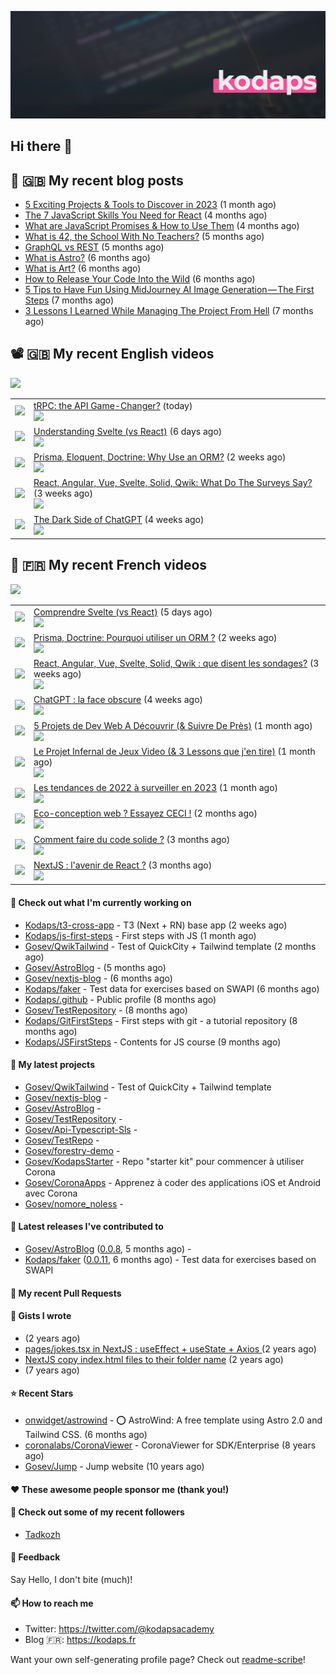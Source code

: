 ![Header](images/header.jpg)

## Hi there 👋


## 📜 🇬🇧 My recent blog posts

- [5 Exciting Projects &amp; Tools to Discover in 2023](https://gosev.medium.com/5-exciting-projects-tools-to-discover-in-2023-d5b6f5886740?source=rss-e68daed69805------2) (1 month ago)
- [The 7 JavaScript Skills You Need for React](https://javascript.plainenglish.io/the-7-javascript-skills-you-need-for-react-9244169ca80a?source=rss-e68daed69805------2) (4 months ago)
- [What are JavaScript Promises &amp; How to Use Them](https://javascript.plainenglish.io/what-are-javascript-promises-how-to-use-them-84fdff5757b9?source=rss-e68daed69805------2) (4 months ago)
- [What is 42, the School With No Teachers?](https://levelup.gitconnected.com/what-is-42-the-school-with-no-teachers-7e4d0f9a80c1?source=rss-e68daed69805------2) (5 months ago)
- [GraphQL vs REST](https://levelup.gitconnected.com/graphql-vs-rest-e918d9e0e271?source=rss-e68daed69805------2) (5 months ago)
- [What is Astro?](https://javascript.plainenglish.io/what-is-astro-aa3369d5a7f4?source=rss-e68daed69805------2) (6 months ago)
- [What is Art?](https://gosev.medium.com/what-is-art-2dce12548091?source=rss-e68daed69805------2) (6 months ago)
- [How to Release Your Code Into the Wild](https://levelup.gitconnected.com/how-to-release-your-code-into-the-wild-dd144218cb9b?source=rss-e68daed69805------2) (6 months ago)
- [5 Tips to Have Fun Using MidJourney AI Image Generation — The First Steps](https://gosev.medium.com/5-tips-to-have-fun-using-midjourney-ai-image-generation-the-first-steps-81cf44a53931?source=rss-e68daed69805------2) (7 months ago)
- [3 Lessons I Learned While Managing The Project From Hell](https://medium.com/illumination/3-lessons-i-learned-while-managing-the-project-from-hell-e31196db2d5f?source=rss-e68daed69805------2) (7 months ago)

## 📽 🇬🇧 My recent English videos
<img src="https://img.shields.io/youtube/channel/subscribers/UC2DOovF-OjIQ6nHClUyLKKQ?style=for-the-badge"></img>
<table>

<tr>
<td><img src="https://img.youtube.com/vi/a6XwC22TMYY/default.jpg"></img></td>
<td>
<a href="https://www.youtube.com/watch?v=a6XwC22TMYY">tRPC: the API Game-Changer?</a> (today) <br/>
<img src="https://img.shields.io/youtube/views/a6XwC22TMYY?style=flat-square"> </img> 
</td>
</tr>
<tr>
<td><img src="https://img.youtube.com/vi/lYYGhm7p74Q/default.jpg"></img></td>
<td>
<a href="https://www.youtube.com/watch?v=lYYGhm7p74Q">Understanding Svelte (vs React)</a> (6 days ago) <br/>
<img src="https://img.shields.io/youtube/views/lYYGhm7p74Q?style=flat-square"> </img> 
</td>
</tr>
<tr>
<td><img src="https://img.youtube.com/vi/vHt2LC1EM3Q/default.jpg"></img></td>
<td>
<a href="https://www.youtube.com/watch?v=vHt2LC1EM3Q">Prisma, Eloquent, Doctrine: Why Use an ORM?</a> (2 weeks ago) <br/>
<img src="https://img.shields.io/youtube/views/vHt2LC1EM3Q?style=flat-square"> </img> 
</td>
</tr>
<tr>
<td><img src="https://img.youtube.com/vi/BHgeNz1LsVE/default.jpg"></img></td>
<td>
<a href="https://www.youtube.com/watch?v=BHgeNz1LsVE">React, Angular, Vue, Svelte, Solid, Qwik:  What Do The Surveys Say?</a> (3 weeks ago) <br/>
<img src="https://img.shields.io/youtube/views/BHgeNz1LsVE?style=flat-square"> </img> 
</td>
</tr>
<tr>
<td><img src="https://img.youtube.com/vi/DcKXmuejZqY/default.jpg"></img></td>
<td>
<a href="https://www.youtube.com/watch?v=DcKXmuejZqY">The Dark Side of ChatGPT</a> (4 weeks ago) <br/>
<img src="https://img.shields.io/youtube/views/DcKXmuejZqY?style=flat-square"> </img> 
</td>
</tr>
</table>

## 📜 🇫🇷 My recent French videos
<img src="https://img.shields.io/youtube/channel/subscribers/UCzdX32OIhpfrdxQRhN2s98w?style=for-the-badge"></img>
<table>

<tr>
<td><img src="https://img.youtube.com/vi/VSHdmXaEGKo/default.jpg"></img></td>
<td>
<a href="https://www.youtube.com/watch?v=VSHdmXaEGKo">Comprendre Svelte (vs React)</a> (5 days ago) <br/>
<img src="https://img.shields.io/youtube/views/VSHdmXaEGKo?style=flat-square"> </img> 
</td>
</tr>
<tr>
<td><img src="https://img.youtube.com/vi/DXk73GfyV9I/default.jpg"></img></td>
<td>
<a href="https://www.youtube.com/watch?v=DXk73GfyV9I">Prisma, Doctrine: Pourquoi utiliser un ORM ?</a> (2 weeks ago) <br/>
<img src="https://img.shields.io/youtube/views/DXk73GfyV9I?style=flat-square"> </img> 
</td>
</tr>
<tr>
<td><img src="https://img.youtube.com/vi/k-SM7b_OmbI/default.jpg"></img></td>
<td>
<a href="https://www.youtube.com/watch?v=k-SM7b_OmbI">React, Angular, Vue, Svelte, Solid, Qwik : que disent les sondages?</a> (3 weeks ago) <br/>
<img src="https://img.shields.io/youtube/views/k-SM7b_OmbI?style=flat-square"> </img> 
</td>
</tr>
<tr>
<td><img src="https://img.youtube.com/vi/zZWPSMVi6io/default.jpg"></img></td>
<td>
<a href="https://www.youtube.com/watch?v=zZWPSMVi6io">ChatGPT :  la face obscure</a> (4 weeks ago) <br/>
<img src="https://img.shields.io/youtube/views/zZWPSMVi6io?style=flat-square"> </img> 
</td>
</tr>
<tr>
<td><img src="https://img.youtube.com/vi/pAFTSkGUfiI/default.jpg"></img></td>
<td>
<a href="https://www.youtube.com/watch?v=pAFTSkGUfiI">5 Projets de Dev Web A Découvrir (&amp; Suivre De Près)</a> (1 month ago) <br/>
<img src="https://img.shields.io/youtube/views/pAFTSkGUfiI?style=flat-square"> </img> 
</td>
</tr>
<tr>
<td><img src="https://img.youtube.com/vi/nrfm7T8fnWk/default.jpg"></img></td>
<td>
<a href="https://www.youtube.com/watch?v=nrfm7T8fnWk">Le Projet Infernal de Jeux Video (&amp; 3 Lessons que j&#39;en tire)</a> (1 month ago) <br/>
<img src="https://img.shields.io/youtube/views/nrfm7T8fnWk?style=flat-square"> </img> 
</td>
</tr>
<tr>
<td><img src="https://img.youtube.com/vi/AX-Ucc2CZJw/default.jpg"></img></td>
<td>
<a href="https://www.youtube.com/watch?v=AX-Ucc2CZJw">Les tendances de 2022 à surveiller en 2023</a> (1 month ago) <br/>
<img src="https://img.shields.io/youtube/views/AX-Ucc2CZJw?style=flat-square"> </img> 
</td>
</tr>
<tr>
<td><img src="https://img.youtube.com/vi/jIp9ghB9eRg/default.jpg"></img></td>
<td>
<a href="https://www.youtube.com/watch?v=jIp9ghB9eRg">Eco-conception web ? Essayez CECI !</a> (2 months ago) <br/>
<img src="https://img.shields.io/youtube/views/jIp9ghB9eRg?style=flat-square"> </img> 
</td>
</tr>
<tr>
<td><img src="https://img.youtube.com/vi/jklfwTnfYbE/default.jpg"></img></td>
<td>
<a href="https://www.youtube.com/watch?v=jklfwTnfYbE">Comment faire du code solide ?</a> (3 months ago) <br/>
<img src="https://img.shields.io/youtube/views/jklfwTnfYbE?style=flat-square"> </img> 
</td>
</tr>
<tr>
<td><img src="https://img.youtube.com/vi/_ITJN_dqtEs/default.jpg"></img></td>
<td>
<a href="https://www.youtube.com/watch?v=_ITJN_dqtEs">NextJS : l&#39;avenir de React ?</a> (3 months ago) <br/>
<img src="https://img.shields.io/youtube/views/_ITJN_dqtEs?style=flat-square"> </img> 
</td>
</tr>
</table>

#### 👷 Check out what I'm currently working on

- [Kodaps/t3-cross-app](https://github.com/Kodaps/t3-cross-app) - T3 (Next &#43; RN) base app  (2 weeks ago)
- [Kodaps/js-first-steps](https://github.com/Kodaps/js-first-steps) - First steps with JS (1 month ago)
- [Gosev/QwikTailwind](https://github.com/Gosev/QwikTailwind) - Test of QuickCity &#43; Tailwind template  (2 months ago)
- [Gosev/AstroBlog](https://github.com/Gosev/AstroBlog) -  (5 months ago)
- [Gosev/nextjs-blog](https://github.com/Gosev/nextjs-blog) -  (6 months ago)
- [Kodaps/faker](https://github.com/Kodaps/faker) - Test data for exercises based on SWAPI (6 months ago)
- [Kodaps/.github](https://github.com/Kodaps/.github) - Public profile (8 months ago)
- [Gosev/TestRepository](https://github.com/Gosev/TestRepository) -  (8 months ago)
- [Kodaps/GitFirstSteps](https://github.com/Kodaps/GitFirstSteps) - First steps with git - a tutorial repository (8 months ago)
- [Kodaps/JSFirstSteps](https://github.com/Kodaps/JSFirstSteps) - Contents for JS course (9 months ago)

#### 🌱 My latest projects

- [Gosev/QwikTailwind](https://github.com/Gosev/QwikTailwind) - Test of QuickCity &#43; Tailwind template 
- [Gosev/nextjs-blog](https://github.com/Gosev/nextjs-blog) - 
- [Gosev/AstroBlog](https://github.com/Gosev/AstroBlog) - 
- [Gosev/TestRepository](https://github.com/Gosev/TestRepository) - 
- [Gosev/Api-Typescript-Sls](https://github.com/Gosev/Api-Typescript-Sls) - 
- [Gosev/TestRepo](https://github.com/Gosev/TestRepo) - 
- [Gosev/forestry-demo](https://github.com/Gosev/forestry-demo) - 
- [Gosev/KodapsStarter](https://github.com/Gosev/KodapsStarter) - Repo &#34;starter kit&#34; pour commencer à utiliser Corona
- [Gosev/CoronaApps](https://github.com/Gosev/CoronaApps) - Apprenez à coder des applications iOS et Android avec Corona
- [Gosev/nomore_noless](https://github.com/Gosev/nomore_noless) - 


#### 🔭 Latest releases I've contributed to

- [Gosev/AstroBlog](https://github.com/Gosev/AstroBlog) ([0.0.8](https://github.com/Gosev/AstroBlog/releases/tag/0.0.8), 5 months ago) - 
- [Kodaps/faker](https://github.com/Kodaps/faker) ([0.0.11](https://github.com/Kodaps/faker/releases/tag/0.0.11), 6 months ago) - Test data for exercises based on SWAPI

#### 🔨 My recent Pull Requests



#### 📓 Gists I wrote

- [](https://gist.github.com/ce3defb6415b67ec03f48fa11fc158f0) (2 years ago)
- [pages/jokes.tsx in NextJS : useEffect &#43; useState &#43; Axios ](https://gist.github.com/fbd960d5a653bf0f527678f038d5bee1) (2 years ago)
- [NextJS copy index.html files to their folder name](https://gist.github.com/e04abeb6079273b3be54ee6496a0b309) (2 years ago)
- [](https://gist.github.com/a144834b9542ab523a10) (7 years ago)

#### ⭐ Recent Stars

- [onwidget/astrowind](https://github.com/onwidget/astrowind) - ⭕️ AstroWind: A free template using Astro 2.0 and Tailwind CSS. (6 months ago)
- [coronalabs/CoronaViewer](https://github.com/coronalabs/CoronaViewer) - CoronaViewer for SDK/Enterprise (8 years ago)
- [Gosev/Jump](https://github.com/Gosev/Jump) - Jump website (10 years ago)

#### ❤️ These awesome people sponsor me (thank you!)


#### 👯 Check out some of my recent followers

- [Tadkozh](https://github.com/Tadkozh)

#### 💬 Feedback

Say Hello, I don't bite (much)!

#### 📫 How to reach me

- Twitter: https://twitter.com/@kodapsacademy
- Blog  🇫🇷: https://kodaps.fr

Want your own self-generating profile page? Check out [readme-scribe](https://github.com/muesli/readme-scribe)!
